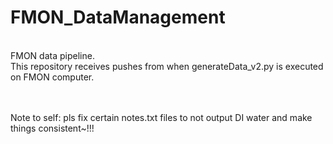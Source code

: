 # FMON_DataManagement
<br> FMON data pipeline. 
<br> This repository receives pushes from when generateData_v2.py is executed on FMON computer.


<br><br>Note to self: pls fix certain notes.txt files to not output DI water and make things consistent~!!!
